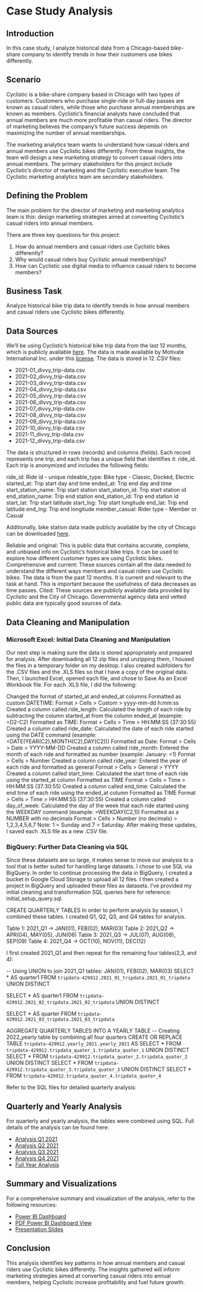 # Case Study Analysis

## Introduction
In this case study, I analyze historical data from a Chicago-based bike-share company to identify trends in how their customers use bikes differently.

## Scenario
Cyclistic is a bike-share company based in Chicago with two types of customers. Customers who purchase single-ride or full-day passes are known as casual riders, while those who purchase annual memberships are known as members. Cyclistic’s financial analysts have concluded that annual members are much more profitable than casual riders. The director of marketing believes the company’s future success depends on maximizing the number of annual memberships.

The marketing analytics team wants to understand how casual riders and annual members use Cyclistic bikes differently. From these insights, the team will design a new marketing strategy to convert casual riders into annual members. The primary stakeholders for this project include Cyclistic’s director of marketing and the Cyclistic executive team. The Cyclistic marketing analytics team are secondary stakeholders.

## Defining the Problem
The main problem for the director of marketing and marketing analytics team is this: design marketing strategies aimed at converting Cyclistic’s casual riders into annual members.

There are three key questions for this project:
1. How do annual members and casual riders use Cyclistic bikes differently?
2. Why would casual riders buy Cyclistic annual memberships?
3. How can Cyclistic use digital media to influence casual riders to become members?

## Business Task
Analyze historical bike trip data to identify trends in how annual members and casual riders use Cyclistic bikes differently.

## Data Sources
We’ll be using Cyclistic’s historical bike trip data from the last 12 months, which is publicly available [here](https://divvy-tripdata.s3.amazonaws.com/index.html). The data is made available by Motivate International Inc. under this [license](https://divvybikes.com/data-license-agreement). The data is stored in 12 .CSV files:

- 2021-01_divvy_trip-data.csv
- 2021-02_divvy_trip-data.csv
- 2021-03_divvy_trip-data.csv
- 2021-04_divvy_trip-data.csv
- 2021-05_divvy_trip-data.csv
- 2021-06_divvy_trip-data.csv
- 2021-07_divvy_trip-data.csv
- 2021-08_divvy_trip-data.csv
- 2021-09_divvy_trip-data.csv
- 2021-10_divvy_trip-data.csv
- 2021-11_divvy_trip-data.csv
- 2021-12_divvy_trip-data.csv

The data is structured in rows (records) and columns (fields). Each record represents one trip, and each trip has a unique field that identifies it: ride_id. Each trip is anonymized and includes the following fields:

ride_id: Ride id - unique
rideable_type: Bike type - Classic, Docked, Electric
started_at: Trip start day and time
ended_at: Trip end day and time
start_station_name: Trip start station
start_station_id: Trip start station id
end_station_name: Trip end station
end_station_id: Trip end station id
start_lat: Trip start latitude
start_lng: Trip start longitude
end_lat: Trip end latitude
end_lng: Trip end longitude
member_casual: Rider type - Member or Casual

Additionally, bike station data made publicly available by the city of Chicago can be downloaded [here](https://data.cityofchicago.org/Transportation/Divvy-Bicycle-Stations/bbyy-e7gq/data).

Reliable and original: This is public data that contains accurate, complete, and unbiased info on Cyclistic’s historical bike trips. It can be used to explore how different customer types are using Cyclistic bikes.
Comprehensive and current: These sources contain all the data needed to understand the different ways members and casual riders use Cyclistic bikes. The data is from the past 12 months. It is current and relevant to the task at hand. This is important because the usefulness of data decreases as time passes.
Cited: These sources are publicly available data provided by Cyclistic and the City of Chicago. Governmental agency data and vetted public data are typically good sources of data.


## Data Cleaning and Manipulation

### Microsoft Excel: Initial Data Cleaning and Manipulation
Our next step is making sure the data is stored appropriately and prepared for analysis. After downloading all 12 zip files and unzipping them, I housed the files in a temporary folder on my desktop. I also created subfolders for the .CSV files and the .XLS files so that I have a copy of the original data. Then, I launched Excel, opened each file, and chose to Save As an Excel Workbook file. For each .XLS file, I did the following:

Changed the format of started_at and ended_at columns
Formatted as custom DATETIME: Format > Cells > Custom > yyyy-mm-dd h:mm:ss
Created a column called ride_length: Calculated the length of each ride by subtracting the column started_at from the column ended_at (example: =D2-C2)
Formatted as TIME: Format > Cells > Time > HH:MM:SS (37:30:55)
Created a column called ride_date: Calculated the date of each ride started using the DATE command (example: =DATE(YEAR(C2),MONTH(C2),DAY(C2)))
Formatted as Date: Format > Cells > Date > YYYY-MM-DD
Created a column called ride_month: Entered the month of each ride and formatted as number (example: January: =1) Format > Cells > Number
Created a column called ride_year: Entered the year of each ride and formatted as general Format > Cells > General > YYYY
Created a column called start_time: Calculated the start time of each ride using the started_at column Formatted as TIME Format > Cells > Time > HH:MM:SS (37:30:55)
Created a column called end_time: Calculated the end time of each ride using the ended_at column Formatted as TIME Format > Cells > Time > HH:MM:SS (37:30:55)
Created a column called day_of_week: Calculated the day of the week that each ride started using the WEEKDAY command (example: =WEEKDAY(C2,1)) Formatted as a NUMBER with no decimals Format > Cells > Number (no decimals) > 1,2,3,4,5,6,7
Note: 1 = Sunday and 7 = Saturday. After making these updates, I saved each .XLS file as a new .CSV file.

### BigQuery: Further Data Cleaning via SQL
Since these datasets are so large, it makes sense to move our analysis to a tool that is better suited for handling large datasets. I chose to use SQL via BigQuery. In order to continue processing the data in BigQuery, I created a bucket in Google Cloud Storage to upload all 12 files. I then created a project in BigQuery and uploaded these files as datasets. I’ve provided my initial cleaning and transformation SQL queries here for reference: initial_setup_query.sql.

CREATE QUARTERLY TABLES
In order to perform analysis by season, I combined these tables. I created Q1, Q2, Q3, and Q4 tables for analysis.

Table 1: 2021_Q1 -> JAN(01), FEB(02), MAR(03)
Table 2: 2021_Q2 -> APR(04), MAY(05), JUN(06)
Table 3: 2021_Q3 -> JUL(07), AUG(08), SEP(09)
Table 4: 2021_Q4 -> OCT(10), NOV(11), DEC(12)

I first created 2021_Q1 and then repeat for the remaining four tables(2,3, and 4):

-- Using UNION to join 2021_Q1 tables: JAN(01), FEB(02), MAR(03)
SELECT 
    *
  AS quarter1
FROM 
    `tripdata-429912.2021_01_tripdata.2021_01_tripdata`
UNION DISTINCT
  
SELECT 
  *
 AS quarter1
FROM 
    `tripdata-429912.2021_02_tripdata.2021_02_tripdata`
UNION DISTINCT
  
SELECT 
   *
 AS quarter
FROM 
    `tripdata-429912.2021_03_tripdata.2021_03_tripdata`


AGGREGATE QUARTERLY TABLES INTO A YEARLY TABLE
-- Creating 2022_yearly table by combining all four quarters
CREATE OR REPLACE TABLE `tripdata-429912.yearly_2021.yearly_2021` AS
SELECT
*
FROM 
`tripdata-429912.tripdata_quater_1.tripdata_quater_1`
UNION DISTINCT  
SELECT 
*
FROM
`tripdata-429912.tripdata_quater_2.tripdata_quater_2`
UNION DISTINCT
SELECT
*
FROM
`tripdata-429912.tripdata_quater_3.tripdata_quater_3`
UNION DISTINCT
SELECT
*
FROM
`tripdata-429912.tripdata_quater_4.tripdata_quater_4`

Refer to the SQL files for detailed quarterly analysis:

## Quarterly and Yearly Analysis
For quarterly and yearly analysis, the tables were combined using SQL. Full details of the analysis can be found here:
- [Analysis Q1 2021](https://github.com/Lawzyee/Bike_Share_Analysis_By_Ltechio/blob/6baba39ae3c5e84533dc1dc06758b4e41482dc88/Quarter_1_Analysis.csv)
- [Analysis Q2 2021](https://github.com/Lawzyee/Bike_Share_Analysis_By_Ltechio/blob/6baba39ae3c5e84533dc1dc06758b4e41482dc88/Quarter_2_Analysis.csv)
- [Analysis Q3 2021](https://github.com/Lawzyee/Bike_Share_Analysis_By_Ltechio/blob/6baba39ae3c5e84533dc1dc06758b4e41482dc88/Quarter_3_Analysis.csv)
- [Analysis Q4 2021](https://github.com/Lawzyee/Bike_Share_Analysis_By_Ltechio/blob/6baba39ae3c5e84533dc1dc06758b4e41482dc88/Quarter_4_Analysis.csv)
- [Full Year Analysis](https://github.com/Lawzyee/Bike_Share_Analysis_By_Ltechio/blob/6baba39ae3c5e84533dc1dc06758b4e41482dc88/Yearly_Analysis.csv)

## Summary and Visualizations
For a comprehensive summary and visualization of the analysis, refer to the following resources:
- [Power BI Dashboard](https://acrobat.adobe.com/id/urn:aaid:sc:EU:b61982ce-402c-4852-85fa-286b4c296572)
- [PDF Power BI Dashboard View](https://drive.google.com/file/d/1OeKyqA4_PVl7oGz-2N-vFV2nKtd4b79l/view?usp=sharing)
- [Presentation Slides](https://docs.google.com/presentation/d/11l_9LT7s9wgxNEzgAodb_s4YsVQOk_TI-vttlICKVpc/edit?usp=sharing)

## Conclusion
This analysis identifies key patterns in how annual members and casual riders use Cyclistic bikes differently. The insights gathered will inform marketing strategies aimed at converting casual riders into annual members, helping Cyclistic increase profitability and fuel future growth.
